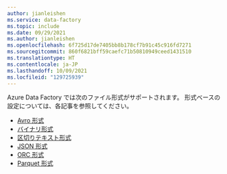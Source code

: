 ```yaml
---
author: jianleishen
ms.service: data-factory
ms.topic: include
ms.date: 09/29/2021
ms.author: jianleishen
ms.openlocfilehash: 6f725d17de7405bb8b178cf7b91c45c916fd7271
ms.sourcegitcommit: 860f6821bff59caefc71b50810949ceed1431510
ms.translationtype: HT
ms.contentlocale: ja-JP
ms.lasthandoff: 10/09/2021
ms.locfileid: "129725939"
---
```

<!--
    Common for all ADF file-based connectors
-->

Azure Data Factory では次のファイル形式がサポートされます。 形式ベースの設定については、各記事を参照してください。

- [Avro 形式](../format-avro.md)
- [バイナリ形式](../format-binary.md)
- [区切りテキスト形式](../format-delimited-text.md)
- [JSON 形式](../format-json.md)
- [ORC 形式](../format-orc.md)
- [Parquet 形式](../format-parquet.md)
